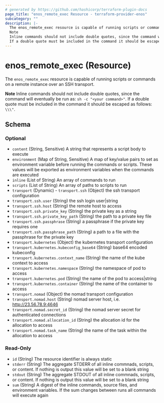 ```yaml
---
# generated by https://github.com/hashicorp/terraform-plugin-docs
page_title: "enos_remote_exec Resource - terraform-provider-enos"
subcategory: ""
description: |-
  The enos_remote_exec resource is capable of running scripts or commands on a remote instance over an SSH transport.
  Note
  Inline commands should not include double quotes, since the command will eventually be run as: sh -c "<your command>".
  If a double quote must be included in the command it should be escaped as follows: \\\".
---
```


# enos_remote_exec (Resource)

The `enos_remote_exec` resource is capable of running scripts or commands on a remote instance over an SSH transport.

**Note**
Inline commands should not include double quotes, since the command will eventually be run as: `sh -c "<your command>"`.
If a double quote must be included in the command it should be escaped as follows: `\\\"`.



<!-- schema generated by tfplugindocs -->
## Schema

### Optional

- `content` (String, Sensitive) A string that represents a script body to execute
- `environment` (Map of String, Sensitive) A map of key/value pairs to set as environment variable before running the commands or scripts. These values will be exported as environment variables when the commands are executed
- `inline` (List of String) An array of commands to run
- `scripts` (List of String) An array of paths to scripts to run
- `transport` (Dynamic) - `transport.ssh` (Object) the ssh transport configuration
- `transport.ssh.user` (String) the ssh login user|string
- `transport.ssh.host` (String) the remote host to access
- `transport.ssh.private_key` (String) the private key as a string
- `transport.ssh.private_key_path` (String) the path to a private key file
- `transport.ssh.passphrase` (String) a passphrase if the private key requires one
- `transport.ssh.passphrase_path` (String) a path to a file with the passphrase for the private key
- `transport.kubernetes` (Object) the kubernetes transport configuration
- `transport.kubernetes.kubeconfig_base64` (String) base64 encoded kubeconfig
- `transport.kubernetes.context_name` (String) the name of the kube context to access
- `transport.kubernetes.namespace` (String) the namespace of pod to access
- `transport.kubernetes.pod` (String) the name of the pod to access|string
- `transport.kubernetes.container` (String) the name of the container to access
- `transport.nomad` (Object) the nomad transport configuration
- `transport.nomad.host` (String) nomad server host, i.e. http://23.56.78.9:4646
- `transport.nomad.secret_id` (String) the nomad server secret for authenticated connections
- `transport.nomad.allocation_id` (String) the allocation id for the allocation to access
- `transport.nomad.task_name` (String) the name of the task within the allocation to access

### Read-Only

- `id` (String) The resource identifier is always static
- `stderr` (String) The aggregate STDERR of all inline commnads, scripts, or content. If nothing is output this value will be set to a blank string
- `stdout` (String) The aggregate STDOUT of all inline commnads, scripts, or content. If nothing is output this value will be set to a blank string
- `sum` (String) A digest of the inline commands, source files, and environment variables. If the sum changes between runs all commands will execute again
